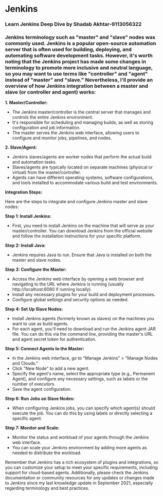 # Jenkins
### Learn Jenkins Deep Dive by Shadab Akhtar-9113056322

### Jenkins terminology such as "master" and "slave" nodes was commonly used. Jenkins is a popular open-source automation server that is often used for building, deploying, and automating software development tasks. However, it's worth noting that the Jenkins project has made some changes in terminology to promote more inclusive and neutral language, so you may want to use terms like "controller" and "agent" instead of "master" and "slave." Nevertheless, I'll provide an overview of how Jenkins integration between a master and slave (or controller and agent) works:

**1. Master/Controller:**
   - The Jenkins master/controller is the central server that manages and controls the entire Jenkins environment.
   - It's responsible for scheduling and managing builds, as well as storing configuration and job information.
   - The master serves the Jenkins web interface, allowing users to configure and monitor jobs, pipelines, and nodes.

**2. Slave/Agent:**
   - Jenkins slaves/agents are worker nodes that perform the actual build and automation tasks.
   - Slaves/agents are typically located on separate machines (physical or virtual) from the master/controller.
   - Agents can have different operating systems, software configurations, and tools installed to accommodate various build and test environments.

**Integration Steps:**

Here are the steps to integrate and configure Jenkins master and slave nodes:

**Step 1: Install Jenkins:**
   - First, you need to install Jenkins on the machine that will serve as your master/controller. You can download Jenkins from the official website and follow the installation instructions for your specific platform.

**Step 2: Install Java:**
   - Jenkins requires Java to run. Ensure that Java is installed on both the master and slave nodes.

**Step 3: Configure the Master:**
   - Access the Jenkins web interface by opening a web browser and navigating to the URL where Jenkins is running (usually http://localhost:8080 if running locally).
   - Install any necessary plugins for your build and deployment processes.
   - Configure global settings and security options as needed.

**Step 4: Set Up Slave Nodes:**
   - Install Jenkins agents (formerly known as slaves) on the machines you want to use as build agents.
   - For each agent, you'll need to download and run the Jenkins agent JAR file. You can do this via the command line, providing the master's URL and agent secret token for authentication.

**Step 5: Connect Agents to the Master:**
   - In the Jenkins web interface, go to "Manage Jenkins" > "Manage Nodes and Clouds."
   - Click "New Node" to add a new agent.
   - Specify the agent's name, select the appropriate type (e.g., Permanent Agent), and configure any necessary settings, such as labels or the number of executors.
   - Save the agent configuration.

**Step 6: Run Jobs on Slave Nodes:**
   - When configuring Jenkins jobs, you can specify which agent(s) should execute the job. You can do this by using labels or directly selecting a specific agent.

**Step 7: Monitor and Scale:**
   - Monitor the status and workload of your agents through the Jenkins web interface.
   - You can scale your Jenkins environment by adding more agents as needed to distribute the workload.

Remember that Jenkins has a rich ecosystem of plugins and integrations, so you can customize your setup to meet your specific requirements, including support for cloud-based agents. Additionally, please check the Jenkins documentation or community resources for any updates or changes made to Jenkins since my last knowledge update in September 2021, especially regarding terminology and best practices.
